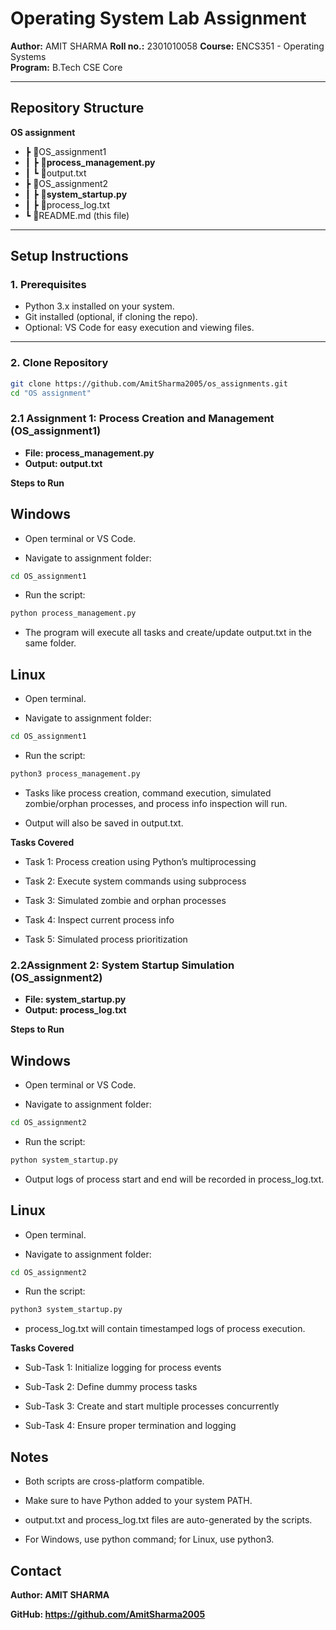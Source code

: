 # Operating System Lab Assignment

**Author:** AMIT SHARMA
**Roll no.:** 2301010058
**Course:** ENCS351 - Operating Systems  
**Program:** B.Tech CSE Core 

---
## Repository Structure
**OS assignment**
- ┣ 📂OS_assignment1
- ┃ ┣ 📜**process_management.py**
- ┃ ┗ 📜output.txt
- ┣ 📂OS_assignment2
- ┃ ┣ 📜**system_startup.py**
- ┃ ┣ 📜process_log.txt
- ┗ 📜README.md (this file)

---

## Setup Instructions

### **1. Prerequisites**
- Python 3.x installed on your system.
- Git installed (optional, if cloning the repo).
- Optional: VS Code for easy execution and viewing files.

---

### **2. Clone Repository**

```bash
git clone https://github.com/AmitSharma2005/os_assignments.git
cd "OS assignment"
```

### **2.1 Assignment 1: Process Creation and Management (OS_assignment1)**

- **File: process_management.py**
- **Output: output.txt**

**Steps to Run**
## **Windows**

- Open terminal or VS Code.

- Navigate to assignment folder:

```bash
cd OS_assignment1
```
- Run the script:
```bash
python process_management.py
```
- The program will execute all tasks and create/update output.txt in the same folder.

## **Linux**

- Open terminal.

- Navigate to assignment folder:
```bash
cd OS_assignment1
```

- Run the script:
```bash
python3 process_management.py
```
- Tasks like process creation, command execution, simulated zombie/orphan processes, and process info inspection will run.

- Output will also be saved in output.txt.

**Tasks Covered**

- Task 1: Process creation using Python’s multiprocessing

- Task 2: Execute system commands using subprocess

- Task 3: Simulated zombie and orphan processes

- Task 4: Inspect current process info

- Task 5: Simulated process prioritization


### **2.2Assignment 2: System Startup Simulation (OS_assignment2)**

- **File: system_startup.py**
- **Output: process_log.txt**

**Steps to Run**
## **Windows**

- Open terminal or VS Code.

- Navigate to assignment folder:

```bash
cd OS_assignment2
```

- Run the script:

```bash
python system_startup.py
```

- Output logs of process start and end will be recorded in process_log.txt.

## **Linux**

- Open terminal.

- Navigate to assignment folder:
```bash
cd OS_assignment2
```

- Run the script:
```bash
python3 system_startup.py
```

- process_log.txt will contain timestamped logs of process execution.

**Tasks Covered**

- Sub-Task 1: Initialize logging for process events

- Sub-Task 2: Define dummy process tasks

- Sub-Task 3: Create and start multiple processes concurrently

- Sub-Task 4: Ensure proper termination and logging

## Notes

- Both scripts are cross-platform compatible.

- Make sure to have Python added to your system PATH.

- output.txt and process_log.txt files are auto-generated by the scripts.

- For Windows, use python command; for Linux, use python3.

## **Contact**

**Author: AMIT SHARMA**

**GitHub: https://github.com/AmitSharma2005**
